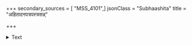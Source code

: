 +++
secondary_sources = [ "MSS_4101",]
jsonClass = "Subhaashita"
title = "अहितादनपत्रपस्त्रसन्न्"

+++

<details><summary>Text</summary>

अहितादनपत्रपस्त्रसन्न् अतिमात्रोज्झितभीरनास्तिकः।  
विनयोपहितस्त्वया कुतः सदृशोऽन्यो गुणवानविस्मयः॥
</details>
